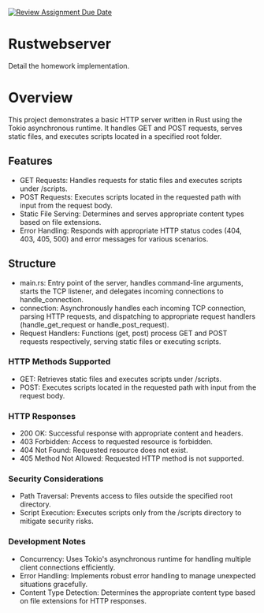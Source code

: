 [![Review Assignment Due Date](https://classroom.github.com/assets/deadline-readme-button-24ddc0f5d75046c5622901739e7c5dd533143b0c8e959d652212380cedb1ea36.svg)](https://classroom.github.com/a/TXciPqtn)
# Rustwebserver

Detail the homework implementation.


# Overview
This project demonstrates a basic HTTP server written in Rust using the Tokio asynchronous runtime. It handles GET and POST requests, serves static files, and executes scripts located in a specified root folder.

## Features
- GET Requests: Handles requests for static files and executes scripts under /scripts.
- POST Requests: Executes scripts located in the requested path with input from the request body.
- Static File Serving: Determines and serves appropriate content types based on file extensions.
- Error Handling: Responds with appropriate HTTP status codes (404, 403, 405, 500) and error messages for various scenarios.

## Structure
- main.rs: Entry point of the server, handles command-line arguments, starts the TCP listener, and delegates incoming connections to handle_connection.
- connection: Asynchronously handles each incoming TCP connection, parsing HTTP requests, and dispatching to appropriate request handlers (handle_get_request or handle_post_request).
- Request Handlers: Functions (get, post) process GET and POST requests respectively, serving static files or executing scripts.

### HTTP Methods Supported
- GET: Retrieves static files and executes scripts under /scripts.
- POST: Executes scripts located in the requested path with input from the request body.

### HTTP Responses
- 200 OK: Successful response with appropriate content and headers.
- 403 Forbidden: Access to requested resource is forbidden.
- 404 Not Found: Requested resource does not exist.
- 405 Method Not Allowed: Requested HTTP method is not supported.

### Security Considerations
- Path Traversal: Prevents access to files outside the specified root directory.
- Script Execution: Executes scripts only from the /scripts directory to mitigate security risks.

### Development Notes
- Concurrency: Uses Tokio's asynchronous runtime for handling multiple client connections efficiently.
- Error Handling: Implements robust error handling to manage unexpected situations gracefully.
- Content Type Detection: Determines the appropriate content type based on file extensions for HTTP responses.







